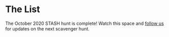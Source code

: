 # The List

The October 2020 STASH hunt is complete! Watch this space and [follow us](https://www.facebook.com/stashboise) for updates on the next scavenger hunt.

<!--The list of scavenger hunt items will be posted here during the STASH Opening Ceremonies Zoom call, which will take place at 7 p.m. Friday, Oct. 23, 2020. -->

<!--It is not required for your team to do all of the items on this list. Don’t be silly! That would be impossible! _Or would it._ Seriously, it’s okay if the weekend hits, and you suddenly aren’t feeling as gung ho as when you signed up. It’s a freaking pandemic. We should all get extra credit just for getting out of bed. So do as many as you like, or as many as you are excited about.

Some items on this list are up to interpretation. Don’t freak out. 

Do not do anything illegal or unsafe when fulfilling these challenges. 

All submissions must be emailed to stashboise@gmail.com and contain the team name and challenge number in the subject line. All video challenges should be edited to under a minute unless otherwise specified, and should be posted to YouTube and the link sent in the body of the email. Photos should be submitted as jpegs. Drawing submissions can be created with digital art programs and saved directly as a jpeg and submitted, or you can take a photo or scan of a physical drawing (send as a jpeg). Text submissions should be submitted in the body of the email. 

Point values indicate the minimum points that may be awarded, but extra credit is arbitrary and awarded at the judges’ pleasure.

1. SCREENSHOT AND LINK: Create Facebook/Buzzfeed quiz for “Which character are you?” for your favorite play. Use the hashtag #STASHBoise when you post it to social media. 12 points.
2. VIDEO: Record a time lapse video of creating a stage friendly, non-alcoholic version of Jameson Irish whisky in a clear container. 15 points.
3. PHOTO: Create a shoebox diorama of a futuristic set for one iconic scene in a production of Frankenstein or Wizard of Oz. 64 points.
4. VIDEO: Record a Zoom call with someone you know who lives in an assisted living facility. Ask them to tell you about the first time a national news story directly affected their lives. (Edit to 5 minutes or less). 68 points.
5. DRAWING/PHOTOSHOP: Local community theaters have done productions of Dracula, Jekyll and Hyde, and even musical versions of Evil Dead and Young Frankenstein. We’re running out of monsters. Design a poster for a play about a new monster, whether it’s an urban legend or something you made up. 47 points.
6. PHOTO or VIDEO: Create hair for your favorite Halloween icon without using a wig. You can use your own hair or someone else’s (as long as it’s attached to a head) or be creative in your use of materials. 31 points.
7. VIDEO: Be a foley artist! Find a silent film clip and add sound effects using items you have in your home. This challenge cannot be done with already available sound effects recordings. 13 points.
8. PHOTO: Create lighting effects for a scene starring your action figures or plush animals, using only flashlights and car headlights. 18 points.
9. PHOTO: You’ve been cast as an angry villager in Frankenstein. Make a fake flaming torch to chase the monster. 47 points.
10. PHOTO/SCEENSHOT: Design a program or poster for a show about Covid-19 using things cut out from magazines or newspapers (this can be done digitally as well using media websites). 27 points.
11. SCREENSHOT: Dream cast a show using celebrities (not local actors). Post your cast with the name of the show and the actors for each role on social media with the hashtag #STASHBoise and tag your dream actors. Try to get your dream cast to send you a message, Tweet, FB message. 11 points; 52 points extra credit if you succeed in getting a bona fide celebrity to interact with your post.
12. DRAWING OR PHOTO: Design your dream theater. Add features that will make it safe to perform in during the zombie apocalypse. 49 points.
13. VIDEO: Film a commercial for a show that you’ve seen or been involved with (1 minute max). 28 points.
14. WRITTEN: It’s become very trendy to update a Shakespearean show to modern times. Reverse a modern show into the Shakespearean time frame. Find a scene or monologue that is available online and rewrite it into Shakespearean English. 57 points.
15. PHOTO OR VIDEO: Serve concessions made up of only condiments to your family or pets -- safely! Please refer to this list of foods that are [toxic for pets](https://www.aspca.org/pet-care/animal-poison-control/people-foods-avoid-feeding-your-pets). 23 points.
16. SCREENSHOT: Write alternative titles for 5 shows. Post the list to social media and see if your friends can guess what plays they are. 14 points.
17. PHOTO: Take a show on the road. Design a set for Rocky Horror Show, Dracula, or Little Shop of Horrors in your car and submit a photo. 65 points; extra credit available for embedding the set into the car.
18. PHOTO: Real food is unsafe to use during the pandemic. Create a realistic food prop using items found around your house that are not actually food. 46 points.
19. VIDEO: Submit a video of a 20 second quick-change from a costume fit for attending a wedding to a costume fit for a Halloween party. A BASE LAYER OF CLOTHING MUST REMAIN ON DURING THE CHANGE (swimsuit, slip, tights, tank top, etc). 49 points.
20. VIDEO-Time Lapse: Stagehands can change out an entire set in less than a minute, in the dark. Easy-peasy, right? Rearrange the furniture in a room and put it back again. You must move at least 3 separate pieces of furniture, with no more than 2 people helping you. Maximum length of time-lapse video is 15 seconds. 38 points.
21. VIDEO: Make a plan to vote. Set it to music and perform it. 47 points.
22. WRITTEN OR VIDEO: Director speech letting the audience know an understudy is performing tonight and explaining the elaborate story about why that’s the case. In poem form. 50 words or less. Written or spoken (if video, no more than 15 seconds). 25 points.
23. VIDEO: Create a stop motion or animated video (under 30 seconds) of a common actor’s nightmare. 77 points. 
24. PHOTO OR VIDEO: Lead actor dropped out and you have to replace them with your pet or your infant family member. Photo or 5-second video of your new cast member’s reaction to your offer. 16 points.
25. WRITTEN: Poetic Justice - Write a poem (20 words) describing a sufficient punishment for moving another actor’s prop or costume piece without their permission. The poetic punishment you describe must somehow incorporate the prop or piece itself, and the punishment shall not include anything that would be illegal, dangerous, or physically painful. 23 points.
26. PHOTO: You’re collecting props for a play and the script calls for a food dish that the actors will consume onstage. Prepare an edible food prop that visually resembles the required dish but is composed entirely of ingredients that aren’t part of the required dish. Take a photo of the required dish next to your creation. Bonus points awarded if you include a photo of yourself eating the creation. 43 points.
27. VIDEO-Time Lapse/Stop motion: Invent an emergency prop delivery method for an impossibly lightweight item over a minimum of 10-feet. Must show the prop leaving your hand, traveling through the air, and getting caught by the actor. Leaf, flower, feather, etc. 10 seconds. 58 points.
28. PHOTO: Apply a facemask made of makeup to your face (or the face of your team/family member). 26 points.
29. VIDEO: Dance Challenge: Select one of the following dances on YouTube: [Spooky Scary Skeleton Dance](https://youtu.be/jw6mWdpxYSA) or [The Jungle Book “I Wanna Be Like You” Dance](https://youtu.be/qXEqnJjI2ss). Watch the video, learn the dance, and submit a video of yourself (or your teammate or family member) performing the dance or a portion of it (60 seconds max, and the skeleton dance only needs to be performed once). 45 points.
30. VIDEO: You know how some kids can backwards sing their ABCs? Backwards sing a 15-second section of your favorite showtune! 15 points.
31. UP FOR INTERPRETATION: Fortune Cookie Bio. 22 points.
32. VIDEO: Act out an iconic death scene from an opera. Submit a 15 second video. 23 points.
33. PHOTO: Living Portrait. Find a still photo from a film adaptation of a play and recreate the photo as accurately as possible, using items available to you at home. 34 points.
34. UP FOR INTERPRETATION: Craft a Ghost Light. 46 points.
35. PHOTO: Make a portrait of Shakespeare out of Gaff or spike tape. 39 points.
36. UP FOR INTERPRETATION: Christmas Carole Baskin. 29 points.
37. PHOTO, DRAWING, OR WRITTEN: Theatre ghosts are passe, every theater has one. Create a cryptid based on local theater legends. 51 points.
38. PHOTO: Unusual costume repair without thread, pins, tape, glue, staples, or traditional tools. Must demonstrate that it holds through one scene. 32 points.
39. UP FOR INTERPRETATION: Cordless line drill. 43 points.
40. VIDEO: You are stage managing a production of Hamlet and your lead actor has forgotten the “To Be or Not To Be” monologue. Use charades to silently get them back on track. 45 points.
41. VIDEO: Non-partisan 30 second promo to Get Out the Vote/Register to Vote. Post it to social media with the hashtag #STASHBoise. 33 points.
42. PHOTO: Find the oldest theater program in your theater collection. 14 points.
43. VIDEO: W.C. Fields always said, “Never work with animals or children.” Make a short video that shows why a potted plant is also a terrible co-star. 25 points.
44. PHOTO: Donate to a theater. Take a screenshot of your donation page. 63 points.
45. WRITTEN: Write a program bio in either haiku form, sonnet, or family-friendly limerick. 38 points.
46. PHOTO: Your lead actor was waylaid, and you have to take their place onstage. In a photo, show us how you would hide their lines so they are visible to you and not visible to the audience. 28 points; extra credit available for creative placement, or for fitting an entire Shakespearean monologue visibly in the scene.
47. PHOTO: Construct the set of a famous play from the contents of your junk drawer. 68 points.
48. PHOTO: The pandemic is everywhere. Outfit your paper bag or sock puppets with masks. 21 points.
49. VIDEO: You have won an award. Deliver a moving, 45-second acceptance speech where you thank the essential workers in your life (by name where possible, but don’t forget the delivery person who brought you tacos). 19 points.
50. VIDEO: Create a 30-second PSA in support of wearing masks. Post it to social media with the hashtag #STASHBoise. 29 points.
51. PHOTO: Take a modern object and make it look like something an archeologist could dig up in 500 years. 43 points.
52. PHOTO: In a black box theater with minimal furnishings, you might use lighting to evoke a setting. That could mean using gels (colored films placed in front of a light) and gobos (stencils used to create a silhouette of leaves or a window pane or the like). Using household materials and an ordinary lamp to create homespun “gels” and “gobos,” create two scenes: a vibrant forest, and a prison cell. 52 points.
53. PHOTO OR VIDEO: Invent a way to safely hand out programs at least 6 feet away from the patrons. 27 points.
54. DRAWING OR PHOTO: Figure out the seating chart for a performance using the picture and specifications [here](https://stashboise.com/logic-puzzle). 23 points.   
55. PHOTO: Create a costume for an identifiable inspirational public figure using only items found in your home. No blackface or culturally appropriative clothing, obviously. 38 points.
56. VIDEO: Improv is more difficult alone. Figure out a way to play Zip, Zap, Zop alone. Submit a 15 second video of you playing it. 22 points.
57. WRITTEN: Write a short synopsis of an existing play (like would be found on the back of the script) but make it sound like a murder mystery. Unless it is a murder mystery. In that case, make it sound like a British farce. 25 points.
58. PHOTO: Design a costume for a Halloween stage adaptation of Mommy Dearest called “Mummy Dearest”. 39 points; bonus points if your costume involves a wire hanger.
59. WRITTEN OR SCREENSHOT: Design a pre-show playlist for a stage adaptation of “The Ring” or “Woman in Black” where the audience is cursed after watching it. Using the songs you select, subtly let the audience know that they’re doomed. Six to nine songs. 37 points.
60. DRAWING: Draw a comic panel or comic strip (freehand or using computer graphics) depicting one of your favorite experiences at the theater. 46 points.
61. TEAM COLLABORATION PHOTO: TV Dinner Theater. Using Zoom or similar video conferencing method, collaborate with your team to perform a scene for a distant audience while they dine. Go all out with handcrafted props and costumes. Submit a photo of the screen that shows the actors and audience. (Make sure to tell your audience that they will be photographed.) 59 points.
62. PHOTO/SCREENSHOT: Even though we can’t attend live theater in person right now, we can still go there in spirit. Using the “Check In” button on Facebook or the “Location” button on Twitter, share a post about your local theater. Express how much you love and miss them. Use the hashtag #STASHBoise and submit a photo or screenshot of your social media post. 12 points.
63. PHOTO: Using sidewalk chalk on your front walk or driveway, display an uplifting message in support of theaters. The larger and more colorful the message, the better! Share on social media with hashtag #STASHBoise. 26 points.
64. DRAWING: The pandemic has introduced us to a whole new category of superheroes: doctors, nurses, postal workers, delivery drivers and other essential workers. But most of them wear uniforms that don’t involve capes or tights at all. Draw an essential worker in traditional superhero gear. 44 points.
65. PHOTO: Build a miniature theatrical set for a Halloween scene made from construction toys (Legos, K’nex, Lincoln Logs, etc.) 35 points.
66. WRITTEN: Word Scramble. The box office computer went berserk and scrambled the names of people who bought season tickets. All of their names also happen to be the names of stars of both stage and screen. [Unscramble the names](https://stashboise.com/word-scramble) so that the tickets can be assigned to the right people. 17 points.
67. SELFIE PHOTO. Jekyll and Hyde. Poor Doctor Jekyll never knows when he/she will transform into Hyde. What would Doctor Jekyll look like in mid-transformation while bicycling or driving? After you apply your makeup effects, submit a selfie from your bike or car, but do so safely while parked! 45 points.
68. PHOTO or SHORT VIDEO (maximum 30 seconds). With no patrons, actors, or techies around, the theater ghosts are lonely. They have resorted to visiting us in our homes. Show us your household in the process of being haunted. 26 points.
69. PHOTO: Design a logo for your team and carve it into (or paint it onto) a pumpkin. 47 points.
70. PHOTO or VIDEO/TEXT: Create a recipe for realistic stage blood using only items you already have at home. Your recipe must include at least 4 ingredients. Submit the recipe and a photo or video of your creation. 34 points.
71. VIDEO or TEXT: Rewrite a recognizable song from a musical to be about Covid-19. Submission may be either a video performance of the song or the lyrics written out (along with the name of the song you modified). 42 points.
72. VIDEO (max 20 seconds): Film a scene where you bring a houseplant or stuffed animal to life like Frankenstein’s monster. 39 points.
73. DRAWING: No whistling onstage, leaving on the ghost light, not saying “Macbeth” … draw a picture of yourself engaging in your favorite theater superstition. 33 points.
74. PHOTO: Use kitchen ingredients (flour, matcha powder, tomato paste, etc.) as makeup to transform yourself into a classic movie monster. 41 points.
75. WRITTEN: We’ve lost some legends this year: John Lewis, Ruth Bader Ginsburg, C. T. Vivian, Chadwick Boseman, Diana Rigg. If you were to write a musical memorializing the life of someone famous, what would the song titles be? Include the name of the person and at least 5 song titles. 35 points.
76. DRAWING: Some local theaters have a custom that on the day you strike your set, you draw a picture for the next show -- something relevant to the show -- and tell them to break a leg. The show after yours is a musical! Draw a “Break a Leg” cartoon for Hairspray, Oklahoma, or Cats. 27 points.
77. WRITTEN: Titus Andronicus ... Sweeney Todd … what’s up with playwrights’ obsession with cannibalism? Well, let’s lean into it. Invent and send us your favorite recipe for human flesh. Do NOT make it. 24 points.
78. WRITTEN: The show “The Mystery of Edwin Drood” is based on an unfinished Charles Dickens novel. It has multiple endings, and the audience gets to vote on how it ends. Choose a mystery play that only has one ending and write short synopses for 3 Drood-style multiple endings. 83 points.
79. PHOTO COLLAGE: In Macbeth, the Weird Sisters use their cauldron and prophecies to stir up trouble. We’ve had enough trouble this year, so let’s stir up a little cheer instead. Have at least 2 teammates don their best witch apparel and pose as Weird Sisters performing ordinary tasks. Make a photo collage and caption it with an encouraging prophecy. 39 points.
80. VIDEO - STOP MOTION: Dracula is able to transform into a bat, a wolf, mist -- in fact, Dracula can probably transform into anything. Using stop motion video, demonstrate a transformation from human form into a household object. Maximum 20 seconds. 48 points.
81. PHOTO/SCREENSHOT: Have a member of your team be the team’s Stage Manager. At precisely 11:45 AM Sunday, Oct. 25th (which is 15 minutes prior to the ending time of this hunt), the Stage Manager will share a social media post that simply says “15 Minutes” with the hashtag #STASHBoise. Tag your teammates in the post, and feel free to tag any friends that have worked on past shows with you! Submit a photo or screenshot of the social media post. 14 points.
82. PHOTO: Celebrate autumn with a new costume piece. Craft a hat or crown using fall foliage collected from your yard and model it for us. 37 points.
83. PHOTO: Animals feature prominently in many theatrical productions. Paint a rock to look like a theatrical animal character. 26 points.
84. PHOTO: Kudos to the ushers! They are the first to welcome us to the theater and make us feel comfortable. They show us where the restrooms are, and they help us find our seats. You too can assist a stranger who needs a little help. Go to [BeMyEyes.com](https://www.bemyeyes.com/), download the free app, and sign up as a volunteer to provide visual assistance to low-vision people. Submit a photo of the confirmation page. 25 points.
85. PHOTO: Make a melted crayon drip painting of a local theater organization’s logo. 62 points.
86. VIDEO: Sock Puppet Show. Make sock puppets and recreate a scary scene from a thriller. Maximum 45 seconds. 32 points.
87. PHOTO/SCREENSHOT: The arts empower us, open up the world to us, and give us hope for the future. We need the arts, and the arts need us, especially now. You can be an #ArtsHero with just one small action. Go to [Be An Arts Hero](https://beanartshero.com/arts-are-my-superpower) and write letters to Senators voicing support for the arts. The website provides letter writing templates that people of all ages can use. Share a post on social media that encourages people to participate in the #ArtsAreMySuperpower campaign, and add hashtag #STASHBoise to your post. Send us a photo or screenshot of the letter you write, along with a photo/screenshot of your social media post. 47 points.
88. DRAWING: For many of us, our pets have become our coworkers during the pandemic. Draw what it would look like if they were still your coworkers when you go back to your workplace. They should be performing office tasks. 43 points.
89. DRAWING: We’ve been so focused on coronavirus it’s easy to forget the other plagues we’ve experienced in 2020. Murder hornets, anyone? And what about this [poisonous, extremely hairy caterpillar](https://www.cbsnews.com/news/virginia-officials-warn-about-hairy-venomous-caterpillars-socialdistance-away-from-this-caterpillar/) showing up in Virginia that can make you vomit or send you into shock if you touch it? There’s bound to be more out there! Draw an animal-based plague the public hasn’t heard about yet. 38 points.
90. VIDEO: Our ShakesGhost mascot just screams to be animated. Please make the screaming stop and create an animation of him. No more than 15 seconds and he can be doing anything...family friendly. 82 points.
91. DRAWING/VIDEO: The Sorceress of Zoom. 34 points.
-->
